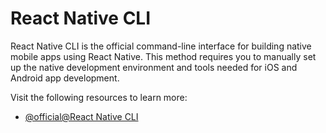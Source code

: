 # React Native CLI

React Native CLI is the official command-line interface for building native mobile apps using React Native. This method requires you to manually set up the native development environment and tools needed for iOS and Android app development.

Visit the following resources to learn more:

- [@official@React Native CLI](https://reactnative.dev/docs/environment-setup?guide=native)
